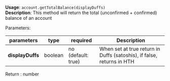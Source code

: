 **Usage**: `account.getTotalBalance(displayDuffs)`      
**Description**: This method will return the total (unconfirmed + confirmed) balance of an account

Parameters: 

| parameters         | type      | required            | Description                                                                       |  
|--------------------|-----------|---------------------| -------------------------------------------------------------------------------	  |
| **displayDuffs**   | boolean   | no (default: true)  | When set at true return in Duffs (satoshis), if false, returns in HTH    |

Return : number
